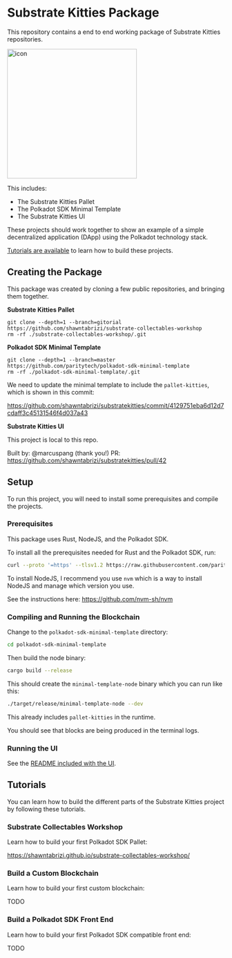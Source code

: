 # Substrate Kitties Package

This repository contains a end to end working package of Substrate Kitties repositories.

<img src="./screenshot.png" alt="icon" width="300">

This includes:

- The Substrate Kitties Pallet
- The Polkadot SDK Minimal Template
- The Substrate Kitties UI

These projects should work together to show an example of a simple decentralized application (DApp) using the Polkadot technology stack.

[Tutorials are available](#tutorials) to learn how to build these projects.

## Creating the Package

This package was created by cloning a few public repositories, and bringing them together.

**Substrate Kitties Pallet**

```
git clone --depth=1 --branch=gitorial https://github.com/shawntabrizi/substrate-collectables-workshop
rm -rf ./substrate-collectables-workshop/.git
```

**Polkadot SDK Minimal Template**

```
git clone --depth=1 --branch=master https://github.com/paritytech/polkadot-sdk-minimal-template
rm -rf ./polkadot-sdk-minimal-template/.git
```

We need to update the minimal template to include the `pallet-kitties`, which is shown in this commit:

https://github.com/shawntabrizi/substratekitties/commit/4129751eba6d12d7cdaff3c45131546f4d037a43

**Substrate Kitties UI**

This project is local to this repo.

Built by: @marcuspang (thank you!)
PR: https://github.com/shawntabrizi/substratekitties/pull/42

## Setup

To run this project, you will need to install some prerequisites and compile the projects.

### Prerequisites

This package uses Rust, NodeJS, and the Polkadot SDK.

To install all the prerequisites needed for Rust and the Polkadot SDK, run:

```sh
curl --proto '=https' --tlsv1.2 https://raw.githubusercontent.com/paritytech/polkadot-sdk/master/scripts/getting-started.sh -sSf | sh
```

To install NodeJS, I recommend you use `nvm` which is a way to install NodeJS and manage which version you use.

See the instructions here: https://github.com/nvm-sh/nvm

### Compiling and Running the Blockchain

Change to the `polkadot-sdk-minimal-template` directory:

```sh
cd polkadot-sdk-minimal-template
```

Then build the node binary:

```sh
cargo build --release
```

This should create the `minimal-template-node` binary which you can run like this:

```sh
./target/release/minimal-template-node --dev
```

This already includes `pallet-kitties` in the runtime.

You should see that blocks are being produced in the terminal logs.

### Running the UI

See the [README included with the UI](./papi-ui/README.md).

## Tutorials

You can learn how to build the different parts of the Substrate Kitties project by following these tutorials.

### Substrate Collectables Workshop

Learn how to build your first Polkadot SDK Pallet:

https://shawntabrizi.github.io/substrate-collectables-workshop/

### Build a Custom Blockchain

Learn how to build your first custom blockchain:

TODO

### Build a Polkadot SDK Front End

Learn how to build your first Polkadot SDK compatible front end:

TODO
